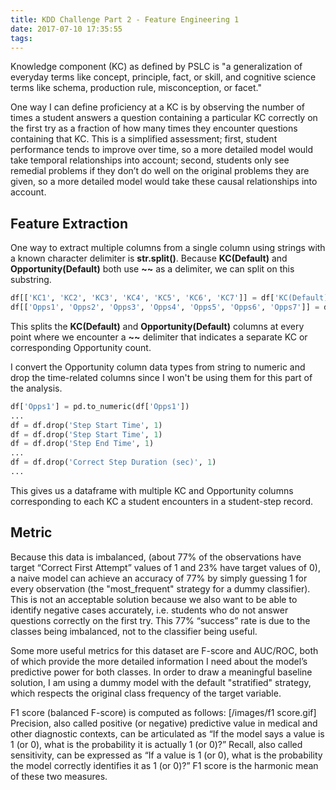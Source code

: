 ```yaml
---
title: KDD Challenge Part 2 - Feature Engineering 1 
date: 2017-07-10 17:35:55
tags:
---
```


Knowledge component (KC) as defined by PSLC is "a generalization of everyday terms like concept, principle, fact, or skill, and cognitive science terms like schema, production rule, misconception, or facet."

One way I can define proficiency at a KC is by observing the number of times a student answers a question containing a particular KC correctly on the first try as a fraction of how many times they encounter questions containing that KC. This is a simplified assessment; first, student performance tends to improve over time, so a more detailed model would take temporal relationships into account; second, students only see remedial problems if they don’t do well on the original problems they are given, so a more detailed model would take these causal relationships into account.

## Feature Extraction

One way to extract multiple columns from a single column using strings with a known character delimiter is **str.split()**. Because **KC(Default)** and **Opportunity(Default)** both use **~~** as a delimiter, we can split on this substring.

```python
df[['KC1', 'KC2', 'KC3', 'KC4', 'KC5', 'KC6', 'KC7']] = df['KC(Default)'].str.split('~~', expand=True)
df[['Opps1', 'Opps2', 'Opps3', 'Opps4', 'Opps5', 'Opps6', 'Opps7']] = df['Opportunity(Default)'].str.split('~~', expand=True)
```

This splits the **KC(Default)** and **Opportunity(Default)** columns at every point where we encounter a **~~** delimiter that indicates a separate KC or corresponding Opportunity count.

I convert the Opportunity column data types from string to numeric and drop the time-related columns since I won't be using them for this part of the analysis.

```python
df['Opps1'] = pd.to_numeric(df['Opps1'])
...
df = df.drop('Step Start Time', 1)
df = df.drop('Step Start Time', 1)
df = df.drop('Step End Time', 1)
...
df = df.drop('Correct Step Duration (sec)', 1)
...
```
This gives us a dataframe with multiple KC and Opportunity columns corresponding to each KC a student encounters in a student-step record. 

## Metric

Because this data is imbalanced, (about 77% of the observations have target “Correct First Attempt” values of 1 and 23% have target values of 0), a naive model can achieve an accuracy of 77% by simply guessing 1 for every observation (the "most_frequent" strategy for a dummy classifier). This is not an acceptable solution because we also want to be able to identify negative cases accurately, i.e. students who do not answer questions correctly on the first try. This 77% “success” rate is due to the classes being imbalanced, not to the classifier being useful.

Some more useful metrics for this dataset are F-score and AUC/ROC, both of which provide the more detailed information I need about the model’s predictive power for both classes. In order to draw a meaningful baseline solution, I am using a dummy model with the default "stratified" strategy, which respects the original class frequency of the target variable.

F1 score (balanced F-score) is computed as follows:
[/images/f1 score.gif]
Precision, also called positive (or negative) predictive value in medical and other diagnostic contexts, can be articulated as “If the model says a value is 1 (or 0), what is the probability it is actually 1 (or 0)?” Recall, also called sensitivity, can be expressed as “If a value is 1 (or 0), what is the probability the model correctly identifies it as 1 (or 0)?” F1 score  is the harmonic mean of these two measures.


